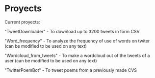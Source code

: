 # Proyects
Current proyects:

  "TweetDownloader" - To download up to 3200 tweets in form CSV
  
  "Word_frequency" - To analyze the frequency of use of words on twiter (can be modified to be used on any text)

  "Wordcloud_from_tweets" - To make a wordcloud out of the tweets of a user (can be modified to be used on any text)
  
  "TwitterPoemBot" - To tweet poems from a previously made CVS
